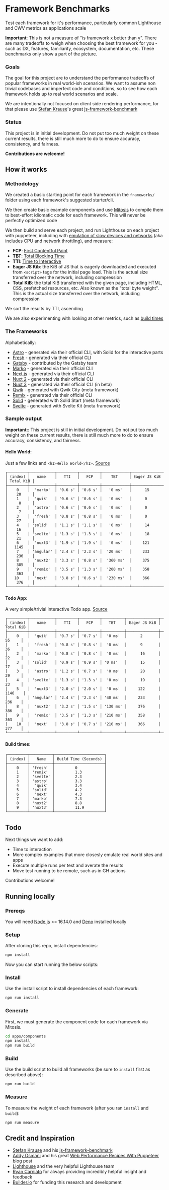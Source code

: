 # Framework Benchmarks

Test each framework for it's performance, particularly common Lighthouse and CWV metrics as applications scale

**Important**: This is not a measure of "is framework x better than y". There are many tradeoffs to weigh when choosing the best framework for you - such as DX, features, familiarity, ecosystem, documentation, etc. These benchmarks only show a part of the picture.

### Goals

The goal for this project are to understand the performance tradeoffs of popular frameworks in real world-ish scenarios. We want to assume non trivial codebases and imperfect code and conditions, so to see how each framework holds up to real world scenarios and scale.

We are intentionally not focused on client side rendering performance, for that please use [Stefan Krause](https://github.com/krausest)'s great [js-framework-benchmark](https://github.com/krausest/js-framework-benchmark)

### Status

This project is in initial development. Do not put too much weight on these current results, there is still much more to do to ensure accuracy, consistency, and fairness.

**Contributions are welcome!**

## How it works

### Methodology

We created a basic starting point for each framework in the `frameworks/` folder using each framework's suggested starter/cli.

We then create basic example components and use [Mitosis](https://github.com/builderio/mitosis) to compile them to best-effort idiomatic code for each framework. This will never be perfectly optimized code

We then build and serve each project, and run Lighthouse on each project with puppeteer, including with [emulation of slow devices and networks](https://github.com/GoogleChrome/lighthouse/blob/master/docs/emulation.md) (aka includes CPU and network throttling), and measure:

- **FCP**: [First Contentful Paint](https://web.dev/first-contentful-paint/)
- **TBT**: [Total Blocking Time](https://web.dev/tbt/)
- **TTI**: [Time to Interactive](https://web.dev/interactive/)
- **Eager JS Kib**: the KiB of JS that is eagerly downloaded and executed from `<script>` tags for the initial page load. This is the actual size transferred over the network, including compression
- **Total KiB**: the total KiB transferred with the given page, including HTML, CSS, prefetched resources, etc. Also known as the "total byte weight". This is the actual size transferred over the network, including compression

We sort the results by TTI, ascending

We are also experimenting with looking at other metrics, such as [build times](#build-times)

### The Frameworks

Alphabetically:

- [Astro](https://astro.build/) - generated via their official CLI, with Solid for the interactive parts
- [Fresh](https://fresh.deno.dev/) - generated via their official CLI
- [Gatsby](https://www.gatsbyjs.com/) - contributed by the Gatsby team
- [Marko](https://markojs.com/) - generated via their official CLI
- [Next.js](https://nextjs.org/) - generated via their official CLI
- [Nuxt 2](https://nuxtjs.org/) - generated via their official CLI
- [Nuxt 3](https://v3.nuxtjs.org/) - generated via their official CLI (in beta)
- [Qwik](https://qwik.builder.io/) - generated with Qwik City (meta framework)
- [Remix](https://remix.run/) - generated via their official CLI
- [Solid](https://www.solidjs.com/) - generated with Solid Start (meta framework)
- [Svelte](https://svelte.dev/) - generated with Svelte Kit (meta framework)

### Sample output

**Important:**: This project is still in initial development. Do not put too much weight on these current results, there is still much more to do to ensure accuracy, consistency, and fairness.

#### Hello World:

Just a few links and `<h1>Hello World</h1>`. [Source](https://github.com/BuilderIO/framework-benchmarks/blob/main/apps/components/src/components/hello-world.lite.tsx)

```
┌─────────┬───────────┬─────────┬─────────┬────────────┬──────────────┬───────────┐
│ (index) │   name    │   TTI   │   FCP   │    TBT     │ Eager JS KiB │ Total KiB │
├─────────┼───────────┼─────────┼─────────┼────────────┼──────────────┼───────────┤
│    0    │  'marko'  │ '0.6 s' │ '0.6 s' │   '0 ms'   │      15      │    20     │
│    1    │  'qwik'   │ '0.6 s' │ '0.6 s' │   '0 ms'   │      0       │     8     │
│    2    │  'astro'  │ '0.6 s' │ '0.6 s' │   '0 ms'   │      0       │     7     │
│    3    │  'fresh'  │ '0.8 s' │ '0.8 s' │   '0 ms'   │      0       │    27     │
│    4    │ 'solid'   │ '1.1 s' │ '1.1 s' │   '0 ms'   │      14      │    16     │
│    5    │ 'svelte'  │ '1.3 s' │ '1.3 s' │   '0 ms'   │      18      │    21     │
│    6    │  'nuxt3'  │ '1.9 s' │ '1.9 s' │   '0 ms'   │     121      │   1145    │
│    7    │ 'angular' │ '2.4 s' │ '2.3 s' │  '20 ms'   │     233      │    236    │
│    8    │  'nuxt2'  │ '3.3 s' │ '0.8 s' │  '360 ms'  │     375      │    385    │
│    9    │  'remix'  │ '3.5 s' │ '1.3 s' │  '200 ms'  │     358      │    363    │
│   10    │  'next'   │ '3.8 s' │ '0.6 s' │  '230 ms'  │     366      │    376    │
└─────────┴───────────┴─────────┴─────────┴────────────┴──────────────┴───────────┘
```

#### Todo App:

A very simple/trivial interactive Todo app. [Source](https://github.com/BuilderIO/framework-benchmarks/blob/main/apps/components/src/components/todo-app.lite.tsx)

```
┌─────────┬───────────┬─────────┬─────────┬──────────┬──────────────┬───────────┐
│ (index) │   name    │   TTI   │   FCP   │   TBT    │ Eager JS KiB │ Total KiB │
├─────────┼───────────┼─────────┼─────────┼──────────┼──────────────┼───────────┤
│    0    │  'qwik'   │ '0.7 s' │ '0.7 s' │  '0 ms'  │      2       │    55     │
│    1    │  'fresh'  │ '0.8 s' │ '0.8 s' │  '0 ms'  │      9       │    36     │
│    2    │  'marko'  │ '0.8 s' │ '0.8 s' │  '0 ms'  │      16      │    22     │
│    3    │ 'solid'   │ '0.9 s' │ '0.9 s' │ '0 ms'   │      15      │    17     │
│    3    │  'astro'  │ '1.2 s' │ '0.7 s' │  '0 ms'  │      20      │    29     │
│    4    │ 'svelte'  │ '1.3 s' │ '1.3 s' │  '0 ms'  │      19      │    23     │
│    5    │  'nuxt3'  │ '2.0 s' │ '2.0 s' │  '0 ms'  │     122      │   1146    │
│    6    │ 'angular' │ '2.4 s' │ '2.3 s' │ '40 ms'  │     233      │    236    │
│    8    │  'nuxt2'  │ '3.2 s' │ '1.5 s' │ '130 ms' │     376      │    386    │
│    9    │  'remix'  │ '3.5 s' │ '1.3 s' │ '210 ms' │     358      │    363    │
│    10   │  'next'   │ '3.8 s' │ '0.7 s' │ '210 ms' │     366      │    377    │
└─────────┴───────────┴─────────┴─────────┴──────────┴──────────────┴───────────┘
```

#### Build times:

```
┌─────────┬──────────┬──────────────────────┐
│ (index) │   Name   │ Build Time (Seconds) │
├─────────┼──────────┼──────────────────────┤
│    0    │ 'fresh'  │         0            │
│    1    │ 'remix'  │         1.3          │
│    2    │ 'svelte' │         2.3          │
│    3    │ 'astro'  │         3.3          │
│    4    │  'qwik'  │         3.4          │
│    5    │ 'solid'  │         4.2          │
│    6    │  'next'  │         4.3          │
│    7    │ 'marko'  │         7.3          │
│    8    │ 'nuxt2'  │         8.8          │
│    9    │ 'nuxt3'  │         11.9         │
└─────────┴──────────┴──────────────────────┘
```

## Todo

Next things we want to add:

- Time to interaction
- More complex examples that more closesly emulate real world sites and apps
- Execute multiple runs per test and averate the results
- Move test running to be remote, such as in GH actions

Contributions welcome!

## Running locally

### Prereqs

You will need [Node.js](https://nodejs.org/en/download/) >= 16.14.0 and [Deno](https://deno.land/manual/getting_started/installation) installed locally

### Setup

After cloning this repo, install dependencies:

```sh
npm install
```

Now you can start running the below scripts:

### Install

Use the install script to install dependencies of each framework:

```sh
npm run install
```

### Generate

First, we must generate the component code for each framework via Mitosis.

```sh
cd apps/components
npm install
npm run build
```

### Build

Use the build script to build all frameworks (be sure to `install` first as described above):

```sh
npm run build
```

### Measure

To measure the weight of each framework (after you ran `install` and `build`):

```sh
npm run measure
```

## Credit and Inspiration

- [Stefan Krause](https://github.com/krausest) and his [js-framework-benchmark](https://github.com/krausest/js-framework-benchmark)
- [Addy Osmani](https://github.com/addyosmani) and his great [Web Performance Recipes With Puppeteer](https://addyosmani.com/blog/puppeteer-recipes/) blog post
- [Lighthouse](https://github.com/GoogleChrome/lighthouse) and the very helpful Lighthouse team
- [Ryan Carniato](https://github.com/ryansolid) for always providing incredibly helpful insight and feedback
- [Builder.io](https://www.builder.io/) for funding this research and development

